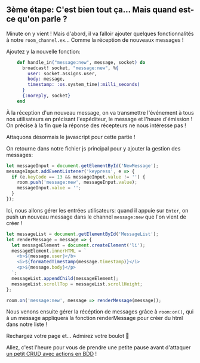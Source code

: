 ## 3ème étape: C'est bien tout ça... Mais quand est-ce qu'on parle ?

Minute on y vient ! Mais d'abord, il va falloir ajouter quelques fonctionnalités à notre ``room_channel.ex``... Comme la réception de nouveaux messages !

Ajoutez y la nouvelle fonction:
```elixir
    def handle_in("message:new", message, socket) do
      broadcast! socket, "message:new", %{
        user: socket.assigns.user,
        body: message,
        timestamp: :os.system_time(:milli_seconds)
      }
      {:noreply, socket}
    end
```
À la réception d'un nouveau message, on va transmettre l'événement à tous nos utilisateurs en précisant l'expéditeur, le message et l'heure d'émission !
On précise à la fin que la réponse des récepteurs ne nous intéresse pas !

Attaquons désormais le javascript pour cette partie !

On retourne dans notre fichier js principal pour y ajouter la gestion des messages:

```javascript
let messageInput = document.getElementById('NewMessage');
messageInput.addEventListener('keypress', e => {
  if (e.keyCode == 13 && messageInput.value != '') {
    room.push('message:new', messageInput.value);
    messageInput.value = '';
  }
});

```

Ici, nous allons gérer les entrées utilisateurs: quand il appuie sur ``Enter``, on push un nouveau message dans le channel ``message:new`` que l'on vient de créer !

```javascript
let messageList = document.getElementById('MessageList');
let renderMessage = message => {
  let messageElement = document.createElement('li');
  messageElement.innerHTML = `
    <b>${message.user}</b>
    <i>${formatedTimestamp(message.timestamp)}</i>
    <p>${message.body}</p>
  `;
  messageList.appendChild(messageElement);
  messageList.scrollTop = messageList.scrollHeight;
};

room.on('message:new', message => renderMessage(message));
```

Nous venons ensuite gérer la récéption de messages grâce à ``room:on()``, qui à un message appliquera la fonction renderMessage pour créer du html dans notre liste !


Rechargez votre page et... Admirez votre boulot :tada:

Allez, c'est l'heure pour vous de prendre une petite pause avant d'attaquer [un petit CRUD avec actions en BDD](https://github.com/unip62/cara-elixir-phoenix/blob/master/CRUD1.md) !
